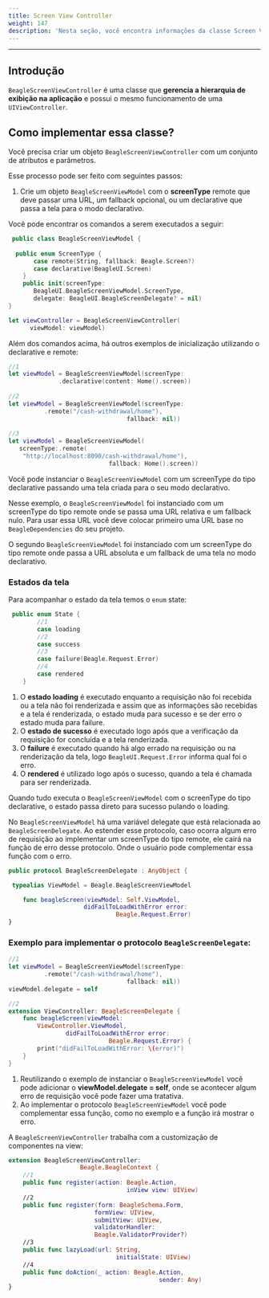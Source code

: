 ```yaml
---
title: Screen View Controller
weight: 147
description: 'Nesta seção, você encontra informações da classe Screen View Controller'
---
```


---

## Introdução

`BeagleScreenViewController` é uma classe que **gerencia a hierarquia de exibição na aplicação** e possui o mesmo funcionamento de uma `UIViewController`.

## Como implementar essa classe?

Você precisa criar um objeto `BeagleScreenViewController`  com um conjunto de atributos e parâmetros. 

Esse processo pode ser feito com seguintes passos: 

1. Crie um objeto `BeagleScreenViewModel` com o **screenType** remote que deve passar uma URL, um fallback opcional, ou um declarative que passa a tela para o modo declarativo.

Você pode encontrar os comandos a serem executados a seguir: 

```swift
 public class BeagleScreenViewModel {
 
  public enum ScreenType {
       case remote(String, fallback: Beagle.Screen?)
       case declarative(BeagleUI.Screen)
    }
    public init(screenType: 
       BeagleUI.BeagleScreenViewModel.ScreenType, 
       delegate: BeagleUI.BeagleScreenDelegate? = nil)
}

let viewController = BeagleScreenViewController(
      viewModel: viewModel)

```

Além dos comandos acima, há outros exemplos de inicialização utilizando o declarative e remote: 

```swift
//1 
let viewModel = BeagleScreenViewModel(screenType:
              .declarative(content: Home().screen))
                         
//2
let viewModel = BeagleScreenViewModel(screenType:
          .remote("/cash-withdrawal/home"),
                                 fallback: nil))
                                   
//3
let viewModel = BeagleScreenViewModel(
   screenType:.remote(
    "http://localhost:8090/cash-withdrawal/home"),
                            fallback: Home().screen))

```

Você pode instanciar o `BeagleScreenViewModel` com um screenType do tipo declarative passando uma tela criada para o seu modo declarativo.

Nesse exemplo, o `BeagleScreenViewModel` foi instanciado com um screenType do tipo remote onde se passa uma URL relativa e um fallback nulo. Para usar essa URL você deve colocar primeiro uma URL base no `BeagleDependencies` do seu projeto.  
  
O segundo `BeagleScreenViewModel` foi instanciado com um screenType do tipo remote onde passa a URL  absoluta e um fallback de uma tela no modo declarativo.

### Estados da tela

Para acompanhar o estado da tela temos o `enum` state:

```swift
 public enum State {
        //1
        case loading
        //2
        case success
        //3
        case failure(Beagle.Request.Error)
        //4
        case rendered
    }
```

1. O **estado loading** é executado enquanto a requisição não foi recebida ou a tela não foi renderizada e assim que as informações são recebidas e a tela é renderizada, o estado muda para sucesso e se der erro o estado muda para failure. 
2. O **estado de sucesso** é executado logo após que a verificação da requisição for concluída e a tela renderizada. 
3.  O **failure** é executado quando há algo errado na requisição ou na renderização da  tela, logo `BeagleUI.Request.Error` informa qual foi o erro. 
4. O **rendered** é utilizado logo após o sucesso, quando a tela é chamada para ser renderizada.

Quando tudo executa o `BeagleScreenViewModel` com o screenType do tipo declarative, o estado passa direto para sucesso pulando o loading.

No `BeagleScreenViewModel` há uma variável delegate que está relacionada ao `BeagleScreenDelegate`. Ao estender esse protocolo, caso ocorra algum erro de requisição ao implementar um screenType do tipo remote, ele cairá na função de erro desse protocolo. Onde o usuário pode complementar essa função com o erro.

```swift
public protocol BeagleScreenDelegate : AnyObject {

 typealias ViewModel = Beagle.BeagleScreenViewModel

    func beagleScreen(viewModel: Self.ViewModel,
                     didFailToLoadWithError error:
                              Beagle.Request.Error)
}
```

### Exemplo para implementar o protocolo `BeagleScreenDelegate`:

```swift
//1
let viewModel = BeagleScreenViewModel(screenType:
          .remote("/cash-withdrawal/home"),
                                 fallback: nil))
viewModel.delegate = self

//2
extension ViewController: BeagleScreenDelegate {
    func beagleScreen(viewModel: 
        ViewController.ViewModel, 
                didFailToLoadWithError error:  
                            Beagle.Request.Error) {
        print("didFailToLoadWithError: \(error)")
    }
}
```

1. Reutilizando o exemplo de instanciar o `BeagleScreenViewModel` você pode adicionar o **viewModel.delegate = self**, onde se acontecer algum erro de requisição você pode fazer uma tratativa. 
2. Ao implementar o protocolo `BeagleScreenViewModel` você pode complementar essa função, como no exemplo e a função irá mostrar o erro. 

A `BeagleScreenViewController`  trabalha com a customização de componentes na view: 

```swift
extension BeagleScreenViewController:
                    Beagle.BeagleContext {
    //1                
    public func register(action: Beagle.Action, 
                                 inView view: UIView)
    //2
    public func register(form: BeagleSchema.Form, 
                        formView: UIView, 
                        submitView: UIView, 
                        validatorHandler: 
                        Beagle.ValidatorProvider?)
    //3
    public func lazyLoad(url: String, 
                              initialState: UIView)
    //4
    public func doAction(_ action: Beagle.Action,
                                          sender: Any)
}
```
